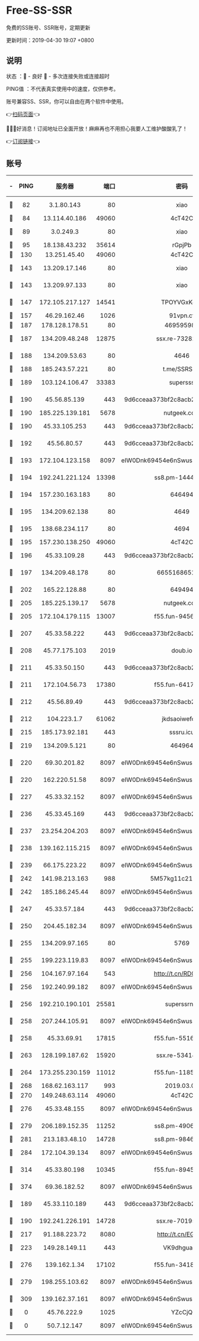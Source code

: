 # Free-SS-SSR

免费的SS账号、SSR账号，定期更新

更新时间：2019-04-30 19:07 +0800

## 说明

状态     ：🙂 - 良好 🙁 - 多次连接失败或连接超时

PING值   ：不代表真实使用中的速度，仅供参考。

账号兼容SS、SSR，你可以自由在两个软件中使用。

👉[扫码页面](https://liesauer.github.io/Free-SS-SSR/)👈

🎉🎉🎉好消息！订阅地址已全面开放！麻麻再也不用担心我要人工维护酸酸乳了！

👉[订阅链接](https://www.liesauer.net/yogurt/subscribe?ACCESS_TOKEN=DAYxR3mMaZAsaqUb)👈

## 账号

|-|PING|服务器|端口|密码|加密方式|区域|
|:----:|:----:|:-----:|-----:|:----:|:----:|:----:|
|🙂|82|3.1.80.143|80|xiao|aes-128-ctr|SG|
|🙂|84|13.114.40.186|49060|4cT42C|chacha20|JP|
|🙂|89|3.0.249.3|80|xiao|aes-128-ctr|SG|
|🙂|95|18.138.43.232|35614|rGpjPb|rc4-md5|SG|
|🙂|130|13.251.45.40|49060|4cT42C|chacha20|SG|
|🙂|143|13.209.17.146|80|xiao|aes-128-ctr|KR|
|🙂|143|13.209.97.133|80|xiao|aes-128-ctr|KR|
|🙂|147|172.105.217.127|14541|TPOYVGxKglpi|aes-256-cfb|JP|
|🙂|157|46.29.162.46|1026|91vpn.cf|rc4-md5|RU|
|🙂|187|178.128.178.51|80|469595985|chacha20|US|
|🙂|187|134.209.48.248|12875|ssx.re-73282037|aes-256-cfb|US|
|🙂|188|134.209.53.63|80|4646|aes-256-cfb|US|
|🙂|188|185.243.57.221|80|t.me/SSRSUB|rc4-md5|US|
|🙂|189|103.124.106.47|33383|supersss|aes-256-cfb|US|
|🙂|190|45.56.85.139|443|9d6cceaa373bf2c8acb22e60b6a58be6|aes-256-cfb|US|
|🙂|190|185.225.139.181|5678|nutgeek.com|rc4-md5|US|
|🙂|190|45.33.105.253|443|9d6cceaa373bf2c8acb22e60b6a58be6|aes-256-cfb|US|
|🙂|192|45.56.80.57|443|9d6cceaa373bf2c8acb22e60b6a58be6|aes-256-cfb|US|
|🙂|193|172.104.123.158|8097|eIW0Dnk69454e6nSwuspv9DmS201tQ0D|aes-256-cfb|JP|
|🙂|194|192.241.221.124|13398|ss8.pm-14441068|aes-256-cfb|US|
|🙂|194|157.230.163.183|80|646494|aes-256-cfb|US|
|🙂|195|134.209.62.138|80|4649|aes-256-cfb|US|
|🙂|195|138.68.234.117|80|4694|aes-256-cfb|US|
|🙂|195|157.230.138.250|49060|4cT42C|chacha20|US|
|🙂|196|45.33.109.28|443|9d6cceaa373bf2c8acb22e60b6a58be6|aes-256-cfb|US|
|🙂|197|134.209.48.178|80|6655168651651|aes-256-cfb|US|
|🙂|202|165.22.128.88|80|649494|aes-256-cfb|US|
|🙂|205|185.225.139.17|5678|nutgeek.com|rc4-md5|US|
|🙂|205|172.104.179.115|13007|f55.fun-94565222|aes-256-cfb|SG|
|🙂|207|45.33.58.222|443|9d6cceaa373bf2c8acb22e60b6a58be6|aes-256-cfb|US|
|🙂|208|45.77.175.103|2019|doub.io|aes-128-ctr|SG|
|🙂|211|45.33.50.150|443|9d6cceaa373bf2c8acb22e60b6a58be6|aes-256-cfb|US|
|🙂|211|172.104.56.73|17380|f55.fun-64173788|aes-256-cfb|SG|
|🙂|212|45.56.89.49|443|9d6cceaa373bf2c8acb22e60b6a58be6|aes-256-cfb|US|
|🙂|212|104.223.1.7|61062|jkdsaoiwefdsa|aes-256-cfb|US|
|🙂|215|185.173.92.181|443|sssru.icu|rc4-md5|RU|
|🙂|219|134.209.5.121|80|464964|aes-256-cfb|US|
|🙂|220|69.30.201.82|8097|eIW0Dnk69454e6nSwuspv9DmS201tQ0D|aes-256-cfb|US|
|🙂|220|162.220.51.58|8097|eIW0Dnk69454e6nSwuspv9DmS201tQ0D|aes-256-cfb|US|
|🙂|227|45.33.32.152|8097|eIW0Dnk69454e6nSwuspv9DmS201tQ0D|aes-256-cfb|US|
|🙂|236|45.33.45.169|443|9d6cceaa373bf2c8acb22e60b6a58be6|aes-256-cfb|US|
|🙂|237|23.254.204.203|8097|eIW0Dnk69454e6nSwuspv9DmS201tQ0D|aes-256-cfb|US|
|🙂|238|139.162.115.215|8097|eIW0Dnk69454e6nSwuspv9DmS201tQ0D|aes-256-cfb|JP|
|🙂|239|66.175.223.22|8097|eIW0Dnk69454e6nSwuspv9DmS201tQ0D|aes-256-cfb|US|
|🙂|242|141.98.213.163|988|5M57kg11c214qDmK|chacha20|KR|
|🙂|242|185.186.245.44|8097|eIW0Dnk69454e6nSwuspv9DmS201tQ0D|aes-256-cfb|NL|
|🙂|247|45.33.57.184|443|9d6cceaa373bf2c8acb22e60b6a58be6|aes-256-cfb|US|
|🙂|250|204.45.182.34|8097|eIW0Dnk69454e6nSwuspv9DmS201tQ0D|aes-256-cfb|US|
|🙂|255|134.209.97.165|80|5769|aes-256-cfb|SG|
|🙂|255|199.223.119.83|8097|eIW0Dnk69454e6nSwuspv9DmS201tQ0D|aes-256-cfb|US|
|🙂|256|104.167.97.164|543|http://t.cn/RD0D7sx|rc4-md5|CA|
|🙂|256|192.240.99.182|8097|eIW0Dnk69454e6nSwuspv9DmS201tQ0D|aes-256-cfb|US|
|🙂|256|192.210.190.101|25581|superssrnet|aes-256-cfb|US|
|🙂|258|207.244.105.91|8097|eIW0Dnk69454e6nSwuspv9DmS201tQ0D|aes-256-cfb|US|
|🙂|258|45.33.69.91|17815|f55.fun-55164380|aes-256-cfb|US|
|🙂|263|128.199.187.62|15920|ssx.re-53414429|aes-256-cfb|SG|
|🙂|264|173.255.230.159|11012|f55.fun-11858863|aes-256-cfb|US|
|🙂|268|168.62.163.117|993|2019.03.07|rc4-md5|US|
|🙂|270|149.248.63.114|49060|4cT42C|chacha20|CA|
|🙂|276|45.33.48.155|8097|eIW0Dnk69454e6nSwuspv9DmS201tQ0D|aes-256-cfb|US|
|🙂|279|206.189.152.35|11252|ss8.pm-49065778|aes-256-cfb|SG|
|🙂|281|213.183.48.10|14728|ss8.pm-98469490|rc4-md5|RU|
|🙂|284|172.104.39.134|8097|eIW0Dnk69454e6nSwuspv9DmS201tQ0D|aes-256-cfb|SG|
|🙂|314|45.33.80.198|10345|f55.fun-89457321|aes-256-cfb|US|
|🙂|374|69.36.182.52|8097|eIW0Dnk69454e6nSwuspv9DmS201tQ0D|aes-256-cfb|US|
|🙂|189|45.33.110.189|443|9d6cceaa373bf2c8acb22e60b6a58be6|aes-256-cfb|US|
|🙂|190|192.241.226.191|14728|ssx.re-70195651|aes-256-cfb|US|
|🙂|217|91.188.223.72|8080|http://t.cn/EGJIyrl|rc4-md5|RU|
|🙂|223|149.28.149.11|443|VK9dhgualsL|aes-256-cfb|SG|
|🙂|276|139.162.1.34|17102|f55.fun-34189518|aes-256-cfb|SG|
|🙂|279|198.255.103.62|8097|eIW0Dnk69454e6nSwuspv9DmS201tQ0D|aes-256-cfb|US|
|🙂|309|139.162.37.161|8097|eIW0Dnk69454e6nSwuspv9DmS201tQ0D|aes-256-cfb|SG|
|🙁|0|45.76.222.9|1025|YZcCjQ|rc4-md5|JP|
|🙁|0|50.7.12.147|8097|eIW0Dnk69454e6nSwuspv9DmS201tQ0D|aes-256-cfb|US|
